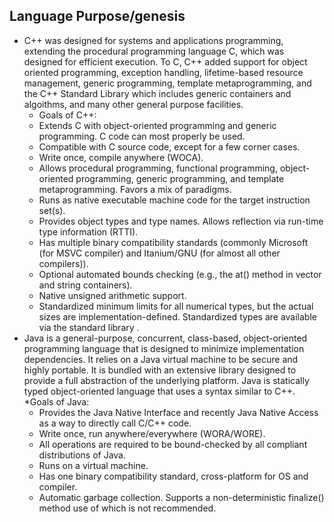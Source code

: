 ## Language Purpose/genesis
* C++ was designed for systems and applications programming, extending the procedural programming language C, which was designed for efficient execution. To C, C++ added support for object oriented programming, exception handling, lifetime-based resource management, generic programming, template metaprogramming, and the C++ Standard Library which includes generic containers and algoithms, and many other general purpose facilities.
  * Goals of C++:
  * Extends C with object-oriented programming and generic programming. C code can most properly be used.
  * Compatible with C source code, except for a few corner cases.
  * Write once, compile anywhere (WOCA).
  * Allows procedural programming, functional programming, object-oriented programming, generic programming, and template metaprogramming. Favors a mix of paradigms.
  * Runs as native executable machine code for the target instruction set(s).
  * Provides object types and type names. Allows reflection via run-time type information (RTTI).
  * Has multiple binary compatibility standards (commonly Microsoft (for MSVC compiler) and Itanium/GNU (for almost all other compilers)).
  * Optional automated bounds checking (e.g., the at() method in vector and string containers).
  * Native unsigned arithmetic support.
  * Standardized minimum limits for all numerical types, but the actual sizes are implementation-defined. Standardized types are available via the standard library <cstdint>.
* Java is a general-purpose, concurrent, class-based, object-oriented programming language that is designed to minimize implementation dependencies. It relies on a Java virtual machine to be secure and highly portable. It is bundled with an extensive library designed to provide a full abstraction of the underlying platform. Java is statically typed object-oriented language that uses a syntax similar to C++.
  *Goals of Java:
  * Provides the Java Native Interface and recently Java Native Access as a way to directly call C/C++ code.
  * Write once, run anywhere/everywhere (WORA/WORE).
  * All operations are required to be bound-checked by all compliant distributions of Java.
  * Runs on a virtual machine.
  * Has one binary compatibility standard, cross-platform for OS and compiler.
  * Automatic garbage collection. Supports a non-deterministic finalize() method use of which is not recommended.
